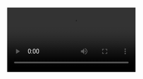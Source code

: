 ![DespachoContableYFiscal](https://www.dropbox.com/scl/fi/pgutrdtig2gdhm58dupxm/videoPrincipal.mp4?rlkey=tjf3i9htm1z2p4mxuh7r6si7p&st=rt5djobf&raw=1)
